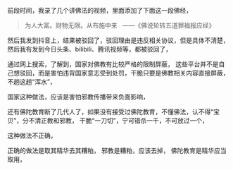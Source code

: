 前段时间，我录了几个讲佛法的视频，里面添加了下面这一段佛经，

> 为人大富。财物无限。从布施中来 
>  ——《佛说轮转五道罪福报应经》

然后我发到抖音上，结果被驳回了，驳回理由是违反相关协议，但是具体不清楚，
然后我有发到今日头条、bilibili、腾讯视频等，都被驳回了，

通过网上搜索，了解到，国家对佛教有比较严格的限制屏蔽，
这些平台并不是自己想驳回，而是害怕违背国家意志受到处罚，干脆只要是佛教相关内容直接屏蔽，不趟这趟“浑水”，

国家这种做法，应该是害怕邪教传播带来负面影响，

还有佛陀教育断了几代人了，如果没有接受过佛陀教育，不懂佛法，认不得“宝贝”，分不清正教和邪教，
干脆“一刀切”，宁可错杀一千，不可放过一个，

这种做法不正确，

正确的做法是取其精华去其糟粕，
邪教是糟粕，应该去掉，
佛陀教育是精华应当取用，

